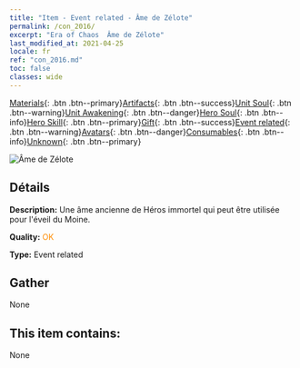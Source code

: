 ```yaml
---
title: "Item - Event related - Âme de Zélote"
permalink: /con_2016/
excerpt: "Era of Chaos  Âme de Zélote"
last_modified_at: 2021-04-25
locale: fr
ref: "con_2016.md"
toc: false
classes: wide
---
```

 [Materials](/ItemsFR/){: .btn .btn--primary}[Artifacts](/ItemsFR/Artifacts/){: .btn .btn--success}[Unit Soul](/ItemsFR/UnitSoul/){: .btn .btn--warning}[Unit Awakening](/ItemsFR/UnitAwakening/){: .btn .btn--danger}[Hero Soul](/ItemsFR/HeroSoul/){: .btn .btn--info}[Hero Skill](/ItemsFR/HeroSkill/){: .btn .btn--primary}[Gift](/ItemsFR/Gift/){: .btn .btn--success}[Event related](/ItemsFR/Events/){: .btn .btn--warning}[Avatars](/ItemsFR/Avatars/){: .btn .btn--danger}[Consumables](/ItemsFR/Consumables/){: .btn .btn--info}[Unknown](/ItemsFR/Unknown/){: .btn .btn--primary}

 ![Âme de Zélote](/images/t/juexing_105.jpg)

## Détails
 **Description:** Une âme ancienne de Héros immortel qui peut être utilisée pour l'éveil du Moine.

 **Quality:** <span style="color: #FF8C00">OK</span>

 **Type:** Event related

## Gather

  None

## This item contains:

  None

